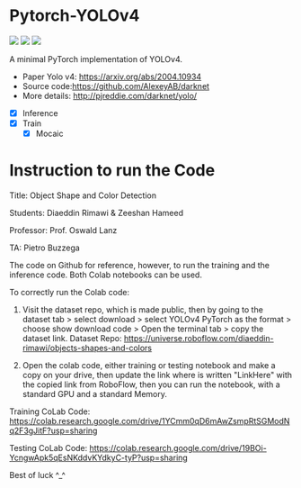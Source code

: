 # Pytorch-YOLOv4

![](https://img.shields.io/static/v1?label=python&message=3.6|3.7&color=blue)
![](https://img.shields.io/static/v1?label=pytorch&message=1.4&color=<COLOR>)
[![](https://img.shields.io/static/v1?label=license&message=Apache2&color=green)](./License.txt)

A minimal PyTorch implementation of YOLOv4.
- Paper Yolo v4: https://arxiv.org/abs/2004.10934
- Source code:https://github.com/AlexeyAB/darknet
- More details: http://pjreddie.com/darknet/yolo/


- [x] Inference
- [x] Train
    - [x] Mocaic

# Instruction to run the Code

Title: Object Shape and Color Detection

Students: Diaeddin Rimawi & Zeeshan Hameed

Professor: Prof. Oswald Lanz

TA: Pietro Buzzega


The code on Github for reference, however, to run the training and the inference code. Both Colab notebooks can be used.

To correctly run the Colab code:

1. Visit the dataset repo, which is made public, then by going to the dataset tab > select download > select YOLOv4 PyTorch as the format > choose show download code > Open the terminal tab > copy the dataset link.
Dataset Repo: https://universe.roboflow.com/diaeddin-rimawi/objects-shapes-and-colors

2. Open the colab code, either training or testing notebook and make a copy on your drive, then update the link where is written "LinkHere" with the copied link from RoboFlow, then you can run the notebook, with a standard GPU and a standard Memory.

Training CoLab Code: https://colab.research.google.com/drive/1YCmm0qD6mAwZsmpRtSGModNq2F3gJitF?usp=sharing 

Testing CoLab Code: https://colab.research.google.com/drive/19BOi-YcngwApk5qEsNKddvKYdkyC-tyP?usp=sharing


Best of luck ^_^
